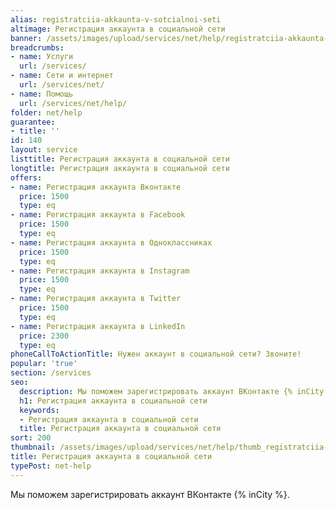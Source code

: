```yaml
---
alias: registratciia-akkaunta-v-sotcialnoi-seti
altimage: Регистрация аккаунта в социальной сети
banner: /assets/images/upload/services/net/help/registratciia-akkaunta-v-sotcialnoi-seti.jpg
breadcrumbs:
- name: Услуги
  url: /services/
- name: Сети и интернет
  url: /services/net/
- name: Помощь
  url: /services/net/help/
folder: net/help
guarantee:
- title: ''
id: 140
layout: service
listtitle: Регистрация аккаунта в социальной сети
longtitle: Регистрация аккаунта в социальной сети
offers:
- name: Регистрация аккаунта Вконтакте
  price: 1500
  type: eq
- name: Регистрация аккаунта в Facebook
  price: 1500
  type: eq
- name: Регистрация аккаунта в Одноклассниках
  price: 1500
  type: eq
- name: Регистрация аккаунта в Instagram
  price: 1500
  type: eq
- name: Регистрация аккаунта в Twitter
  price: 1500
  type: eq
- name: Регистрация аккаунта в LinkedIn
  price: 2300
  type: eq
phoneCallToActionTitle: Нужен аккаунт в социальной сети? Звоните!
popular: 'true'
section: /services
seo:
  description: Мы поможем зарегистрировать аккаунт ВКонтакте {% inCity %}.
  h1: Регистрация аккаунта в социальной сети
  keywords:
  - Регистрация аккаунта в социальной сети
  title: Регистрация аккаунта в социальной сети
sort: 200
thumbnail: /assets/images/upload/services/net/help/thumb_registratciia-akkaunta-v-sotcialnoi-seti.jpg
title: Регистрация аккаунта в социальной сети
typePost: net-help
---
```

Мы поможем зарегистрировать аккаунт ВКонтакте {% inCity %}.